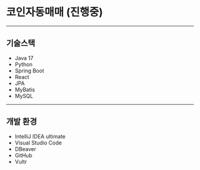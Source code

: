 # 코인자동매매 (진행중)

---

## 기술스택
  + Java 17
  + Python
  + Spring Boot
  + React
  + JPA
  + MyBatis
  + MySQL

---

## 개발 환경
  + IntelliJ IDEA ultimate
  + Visual Studio Code
  + DBeaver
  + GitHub
  + Vultr
